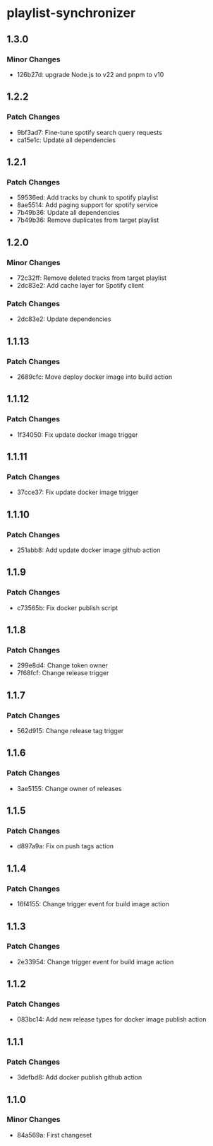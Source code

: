 # playlist-synchronizer

## 1.3.0

### Minor Changes

-   126b27d: upgrade Node.js to v22 and pnpm to v10

## 1.2.2

### Patch Changes

-   9bf3ad7: Fine-tune spotify search query requests
-   ca15e1c: Update all dependencies

## 1.2.1

### Patch Changes

-   59536ed: Add tracks by chunk to spotify playlist
-   8ae5514: Add paging support for spotify service
-   7b49b36: Update all dependencies
-   7b49b36: Remove duplicates from target playlist

## 1.2.0

### Minor Changes

-   72c32ff: Remove deleted tracks from target playlist
-   2dc83e2: Add cache layer for Spotify client

### Patch Changes

-   2dc83e2: Update dependencies

## 1.1.13

### Patch Changes

-   2689cfc: Move deploy docker image into build action

## 1.1.12

### Patch Changes

-   1f34050: Fix update docker image trigger

## 1.1.11

### Patch Changes

-   37cce37: Fix update docker image trigger

## 1.1.10

### Patch Changes

-   251abb8: Add update docker image github action

## 1.1.9

### Patch Changes

-   c73565b: Fix docker publish script

## 1.1.8

### Patch Changes

-   299e8d4: Change token owner
-   7f68fcf: Change release trigger

## 1.1.7

### Patch Changes

-   562d915: Change release tag trigger

## 1.1.6

### Patch Changes

-   3ae5155: Change owner of releases

## 1.1.5

### Patch Changes

-   d897a9a: Fix on push tags action

## 1.1.4

### Patch Changes

-   16f4155: Change trigger event for build image action

## 1.1.3

### Patch Changes

-   2e33954: Change trigger event for build image action

## 1.1.2

### Patch Changes

-   083bc14: Add new release types for docker image publish action

## 1.1.1

### Patch Changes

-   3defbd8: Add docker publish github action

## 1.1.0

### Minor Changes

-   84a569a: First changeset
